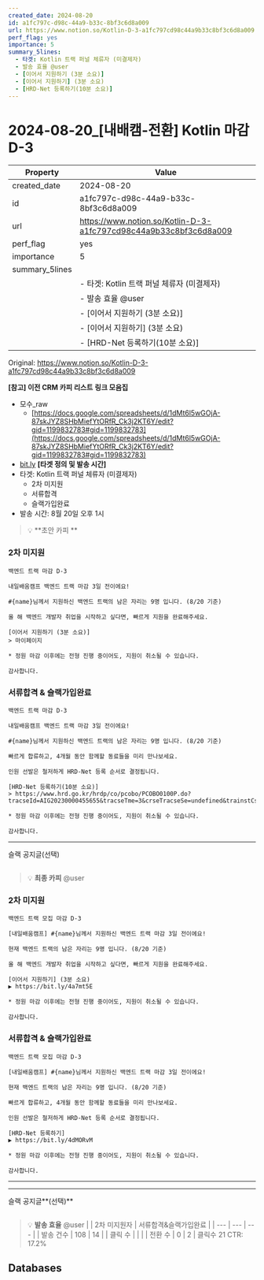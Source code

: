 ```yaml
---
created_date: 2024-08-20
id: a1fc797c-d98c-44a9-b33c-8bf3c6d8a009
url: https://www.notion.so/Kotlin-D-3-a1fc797cd98c44a9b33c8bf3c6d8a009
perf_flag: yes
importance: 5
summary_5lines:
  - 타겟: Kotlin 트랙 퍼널 체류자 (미결제자)
  - 발송 효율 @user
  - [이어서 지원하기 (3분 소요)]
  - [이어서 지원하기] (3분 소요)
  - [HRD-Net 등록하기(10분 소요)]
---
```


# 2024-08-20_[내배캠-전환] Kotlin 마감 D-3

| Property | Value |
| --- | --- |
| created_date | 2024-08-20 |
| id | a1fc797c-d98c-44a9-b33c-8bf3c6d8a009 |
| url | https://www.notion.so/Kotlin-D-3-a1fc797cd98c44a9b33c8bf3c6d8a009 |
| perf_flag | yes |
| importance | 5 |
| summary_5lines | |
|  | - 타겟: Kotlin 트랙 퍼널 체류자 (미결제자) |
|  | - 발송 효율 @user |
|  | - [이어서 지원하기 (3분 소요)] |
|  | - [이어서 지원하기] (3분 소요) |
|  | - [HRD-Net 등록하기(10분 소요)] |

Original: https://www.notion.so/Kotlin-D-3-a1fc797cd98c44a9b33c8bf3c6d8a009

**[참고] 이전 CRM 카피 리스트**
**링크 모음집**
- 모수_raw
  - [https://docs.google.com/spreadsheets/d/1dMt6l5wGOjA-87skJYZ8SHbMiefYtORfR_Ck3j2KT6Y/edit?gid=1199832783#gid=1199832783](https://docs.google.com/spreadsheets/d/1dMt6l5wGOjA-87skJYZ8SHbMiefYtORfR_Ck3j2KT6Y/edit?gid=1199832783#gid=1199832783)
- [bit.ly](http://bit.ly/)
**[타겟 정의 및 발송 시간]**
- 타겟: Kotlin 트랙 퍼널 체류자 (미결제자)
  - 2차 미지원
  - 서류합격
  - 슬랙가입완료
- 발송 시간: 8월 20일 오후 1시
> 💡 **초안 카피 **

### 2차 미지원
```plain text
백엔드 트랙 마감 D-3
```
```plain text
내일배움캠프 백엔드 트랙 마감 3일 전이에요!

#{name}님께서 지원하신 백엔드 트랙의 남은 자리는 9명 입니다. (8/20 기준)

올 해 백엔드 개발자 취업을 시작하고 싶다면, 빠르게 지원을 완료해주세요.

[이어서 지원하기 (3분 소요)]
> 마이페이지

* 정원 마감 이후에는 전형 진행 중이어도, 지원이 취소될 수 있습니다.

감사합니다.
```

### 서류합격 & 슬랙가입완료
```plain text
백엔드 트랙 마감 D-3
```
```plain text
내일배움캠프 백엔드 트랙 마감 3일 전이에요!

#{name}님께서 지원하신 백엔드 트랙의 남은 자리는 9명 입니다. (8/20 기준)

빠르게 합류하고, 4개월 동안 함께할 동료들을 미리 만나보세요.

인원 선발은 철저하게 HRD-Net 등록 순서로 결정됩니다.

[HRD-Net 등록하기(10분 소요)]
> https://www.hrd.go.kr/hrdp/co/pcobo/PCOBO0100P.do?tracseId=AIG20230000455655&tracseTme=3&crseTracseSe=undefined&trainstCstmrId=undefined#undefined

* 정원 마감 이후에는 전형 진행 중이어도, 지원이 취소될 수 있습니다.

감사합니다.
```

---
슬랙 공지글(선택)
```plain text

```
> 💡 **최종 카피** @user 

### 2차 미지원
```plain text
백엔드 트랙 모집 마감 D-3
```
```plain text
[내일배움캠프] #{name}님께서 지원하신 백엔드 트랙 마감 3일 전이에요!

현재 백엔드 트랙의 남은 자리는 9명 입니다. (8/20 기준)

올 해 백엔드 개발자 취업을 시작하고 싶다면, 빠르게 지원을 완료해주세요.

[이어서 지원하기] (3분 소요)
▶ https://bit.ly/4a7mt5E

* 정원 마감 이후에는 전형 진행 중이어도, 지원이 취소될 수 있습니다.

감사합니다.
```

### 서류합격 & 슬랙가입완료
```plain text
백엔드 트랙 모집 마감 D-3
```
```plain text
[내일배움캠프] #{name}님께서 지원하신 백엔드 트랙 마감 3일 전이에요!

현재 백엔드 트랙의 남은 자리는 9명 입니다. (8/20 기준)

빠르게 합류하고, 4개월 동안 함께할 동료들을 미리 만나보세요.

인원 선발은 철저하게 HRD-Net 등록 순서로 결정됩니다.

[HRD-Net 등록하기]
▶ https://bit.ly/4dMORvM

* 정원 마감 이후에는 전형 진행 중이어도, 지원이 취소될 수 있습니다.

감사합니다.
```

---

---
슬랙 공지글**(선택)**
```plain text

```
> 💡 **발송 효율** @user 
|  | 2차 미지원자 | 서류합격&슬랙가입완료 |
| --- | --- | --- |
| 발송 건수 | 108 | 14 |
| 클릭 수  |  |  |
| 전환 수 | 0 | 2 |
클릭수 21
CTR: 17.2%

## Databases
